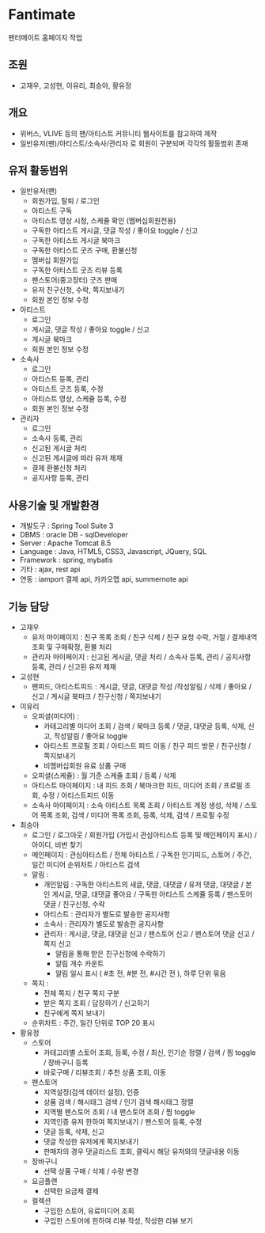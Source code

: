 # Fantimate
팬터메이트 홈페이지 작업

## 조원
- 고재우, 고성현, 이유리, 최승아, 황유정

## 개요
- 위버스, VLIVE 등의 팬/아티스트 커뮤니티 웹사이트를 참고하여 제작
- 일반유저(팬)/아티스트/소속사/관리자 로 회원이 구분되며 각각의 활동범위 존재

## 유저 활동범위
- 일반유저(팬)
  - 회원가입, 탈퇴 / 로그인
  - 아티스트 구독
  - 아티스트 영상 시청, 스케쥴 확인 (멤버십회원전용)
  - 구독한 아티스트 게시글, 댓글 작성 / 좋아요 toggle / 신고
  - 구독한 아티스트 게시글 북마크
  - 구독한 아티스트 굿즈 구매, 환불신청
  - 멤버십 회원가입
  - 구독한 아티스트 굿즈 리뷰 등록
  - 팬스토어(중고장터) 굿즈 판매
  - 유저 친구신청, 수락, 쪽지보내기
  - 회원 본인 정보 수정
- 아티스트
  - 로그인
  - 게시글, 댓글 작성 / 좋아요 toggle / 신고
  - 게시글 북마크
  - 회원 본인 정보 수정
- 소속사
  - 로그인
  - 아티스트 등록, 관리
  - 아티스트 굿즈 등록, 수정
  - 아티스트 영상, 스케쥴 등록, 수정
  - 회원 본인 정보 수정
- 관리자
  - 로그인
  - 소속사 등록, 관리
  - 신고된 게시글 처리
  - 신고된 게시글에 따라 유저 제재
  - 결제 환불신청 처리
  - 공지사항 등록, 관리

## 사용기술 및 개발환경
- 개발도구 : Spring Tool Suite 3
- DBMS : oracle DB - sqlDeveloper
- Server : Apache Tomcat 8.5
- Language : Java, HTML5, CSS3, Javascript, JQuery, SQL
- Framework : spring, mybatis
- 기타 : ajax, rest api
- 연동 : iamport 결제 api, 카카오맵 api, summernote api
  
## 기능 담당
- 고재우
  - 유저 마이페이지 : 친구 목록 조회 / 친구 삭제 / 친구 요청 수락, 거절 / 결제내역 조회 및 구매확정, 환불 처리
  - 관리자 마이페이지 : 신고된 게시글, 댓글 처리 / 소속사 등록, 관리 / 공지사항 등록, 관리 / 신고된 유저 제재
- 고성현
  - 팬피드, 아티스트피드 : 게시글, 댓글, 대댓글 작성 /작성알림 / 삭제 / 좋아요 / 신고 / 게시글 북마크 / 친구신청 / 쪽지보내기
- 이유리
  - 오피셜(미디어) : 
      - 카테고리별 미디어 조회 / 검색 / 북마크 등록 / 댓글, 대댓글 등록, 삭제, 신고, 작성알림 / 좋아요 toggle
      - 아티스트 프로필 조회 / 아티스트 피드 이동 / 친구 피드 방문 / 친구신청 / 쪽지보내기
      - 비멤버십회원 유료 상품 구매
  - 오피셜(스케쥴) : 월 기준 스케쥴 조회 / 등록 / 삭제
  - 아티스트 마이페이지 : 내 피드 조회 / 북마크한 피드, 미디어 조회 / 프로필 조회, 수정 / 아티스트피드 이동
  - 소속사 마이페이지 : 소속 아티스트 목록 조회 / 아티스트 계정 생성, 삭제 / 스토어 목록 조회, 검색 / 미디어 목록 조회, 등록, 삭제, 검색 / 프로필 수정
- 최승아
  - 로그인 / 로그아웃 / 회원가입 (가입시 관심아티스트 등록 및 메인페이지 표시) / 아이디, 비번 찾기
  - 메인페이지 : 관심아티스트 / 전체 아티스트 / 구독한 인기피드, 스토어 / 주간, 일간 미디어 순위차트 / 아티스트 검색
  - 알림 : 
      - 개인알림 : 구독한 아티스트의 새글, 댓글, 대댓글 / 유저 댓글, 대댓글 / 본인 게시글, 댓글, 대댓글 좋아요 / 구독한 아티스트 스케쥴 등록 / 팬스토어 댓글 / 친구신청, 수락
      - 아티스트 : 관리자가 별도로 발송한 공지사항
      - 소속사 : 관리자가 별도로 발송한 공지사항
      - 관리자 : 게시글, 댓글, 대댓글 신고 / 팬스토어 신고 / 팬스토어 댓글 신고 / 쪽지 신고
        * 알림을 통해 받은 친구신청에 수락하기
        * 알림 개수 카운트
        * 알림 일시 표시 ( #초 전, #분 전, #시간 전 ), 하루 단위 묶음
  - 쪽지 :
      - 전체 쪽지 / 친구 쪽지 구분
      - 받은 쪽지 조회 / 답장하기 / 신고하기
      - 친구에게 쪽지 보내기
  - 순위차트 : 주간, 일간 단위로 TOP 20 표시
- 황유정 
  - 스토어
      - 카테고리별 스토어 조회, 등록, 수정 / 최신, 인기순 정렬 / 검색 / 찜 toggle / 장바구니 등록
      - 바로구매 / 리뷰조회 / 추천 상품 조회, 이동
  - 팬스토어
      - 지역설정(검색 데이터 설정), 인증
      - 상품 검색 / 해시태그 검색 / 인기 검색 해시태그 정렬
      - 지역별 팬스토어 조회 / 내 팬스토어 조회 / 찜 toggle
      - 지역인증 유저 한하여 쪽지보내기 / 팬스토어 등록, 수정
      - 댓글 등록, 삭제, 신고
      - 댓글 작성한 유저에게 쪽지보내기
      - 판매자의 경우 댓글리스트 조회, 클릭시 해당 유저와의 댓글내용 이동
  - 장바구니
      - 선택 상품 구매 / 삭제 / 수량 변경
  - 요금플랜
      - 선택한 요금제 결제
  - 컬렉션
      - 구입한 스토어, 유료미디어 조회
      - 구입한 스토어에 한하여 리뷰 작성, 작성한 리뷰 보기
